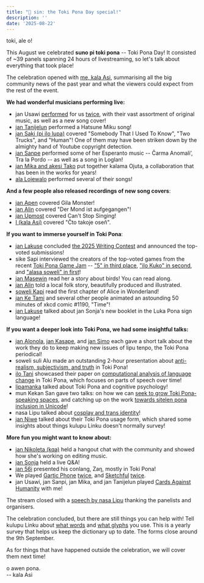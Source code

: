 ```yaml
---
title: "📰 sin: the Toki Pona Day special!"
description: ''
date: '2025-08-22'
---
```


toki, ale o!

This August we celebrated **suno pi toki pona** -- Toki Pona Day! It consisted of ~39 panels spanning 24 hours of livestreaming, so let's talk about everything that took place!

The celebration opened with [me, kala Asi](https://youtu.be/1J54Qq58Y20), summarising all the big community news of the past year and what the viewers could expect from the rest of the event.

**We had wonderful musicians performing live:**
* jan Usawi [performed](https://youtu.be/PPG3bciqLWc) for us [twice](https://youtu.be/hR0xxVPDmFw), with their vast assortment of original music, as well as a new song cover!
* [jan Tanijelun](https://youtu.be/0RY-fYZUEBk) performed a Hatsune Miku song!
* [jan Saki (pi ilo lupa)](https://youtu.be/99tuzZpYVw8) covered "Somebody That I Used To Know", "Two Trucks", and "Human"! One of them may have been striken down by the almighty hand of Youtube copyright detection.
* [jan Sanpe](https://youtu.be/NvWjOEB8Qlg) performed some of her Esperanto music -- Ĉarma Anomali’, Tra la Pordo -- as well as a song in Loglan!
* [jan Mika and akesi Tako](https://www.youtube.com/watch?v=TTfAzJW1F00) put together kalama Ojuta, a collaboration that has been in the works for years!
* [ala Lojewalo](https://youtu.be/GswZOfqetR0) performed several of their songs!

**And a few people also released recordings of new song covers**:
* [jan Apen](https://www.youtube.com/watch?v=wPQ52icnV8g) covered Gila Monster!
* [jan Alin](https://www.youtube.com/watch?v=NBEejYT7ix4) covered "Der Mond ist aufgegangen"!
* [jan Upmost](https://www.youtube.com/watch?v=ykVzQGH9_Gc) covered Can't Stop Singing!
* [I (kala Asi)](https://www.youtube.com/watch?v=G-YE_IHwAzo) covered "Čto takoje oseň".

**If you want to immerse yourself in Toki Pona**:
* [jan Lakuse](https://youtu.be/ggVFWGzdBOA) concluded [the 2025 Writing Contest](https://utala.pona.la/) and announced the top-voted submissions!
* sike Sapi interviewed the creators of the top-voted games from the recent [Toki Pona Game Jam](https://itch.io/jam/mu/) -- ["5" in third place](https://www.youtube.com/watch?v=06SOzxQUqnc), ["ilo Kuko" in second](https://www.youtube.com/watch?v=tpPrmmVZBkw), and ["alasa soweli" in first](https://www.youtube.com/watch?v=YFiJhN2EzR0)!
* [jan Masewin](https://youtu.be/M1j27oprsFk) read her a story about birds! You can read along.
* [jan Alin](https://www.youtube.com/watch?v=nGx1W8ThsqI) told a local folk story, beautifully produced and illustrated.
* [soweli Kapi](https://www.youtube.com/watch?v=0jIsDORtfmA) read the first chapter of Alice in Wonderland!
* [jan Ke Tami](https://www.youtube.com/watch?v=7p8fNMLBeak) and several other people animated an astounding 50 minutes of xkcd comic #1190, "Time"!
* [jan Lakuse](https://youtu.be/SnMJqQZp7x8) talked about jan Sonja's new booklet in the  Luka Pona sign language!

**If you want a deeper look into Toki Pona, we had some insightful talks:**
* [jan Alonola](https://youtu.be/yant0OSuuKE), [jan Kasape](https://www.youtube.com/watch?v=_6re8HLsmx0), and [jan Simo](https://youtu.be/aRp1F8PGFfg) each gave a short talk about the work they do to keep making new issues of lipu tenpo, the Toki Pona periodical!
* soweli suli Alu made an outstanding 2-hour presentation about [anti-realism, subjectivism, and truth](https://youtu.be/AZrPoinEPsQ) in Toki Pona!
* [ilo Tani](https://youtu.be/axrqgpZ9MEQ) showcased their paper on [computational analysis of language change](https://youtu.be/axrqgpZ9MEQ) in Toki Pona, which focuses on parts of speech over time!
* [lipamanka](https://www.youtube.com/watch?v=ZMxLfbaBYUo) talked about Toki Pona and cognitive psychology!
* mun Kekan San gave two talks: on how we can [seek to grow Toki Pona-speaking spaces](https://youtu.be/8Xr6_pmDFwE), and catching up on the work [towards sitelen pona inclusion in Unicode](https://youtu.be/2c-XvH9G_ws)!
* nasa Lipu talked about [cosplay and trans identity](https://youtu.be/rXSWl5iDiKE)!
* [jan Niwe](https://youtu.be/Xk6NDy-7Tis) talked about their Toki Pona usage form, which shared some insights about things kulupu Linku doesn't normally survey!

**More fun you might want to know about:**
* [jan Nikoleta (kqa)](https://youtu.be/5b1iUva88bE) held a hangout chat with the community and showed how she's working on editing music.
* [jan Sonja](https://youtu.be/hpFCefIibg4) held a live Q&A!
* [jan 56i](https://youtu.be/sBmbJvwZdLc) presented his conlang, Zaŋ, mostly in Toki Pona!
* We played [Gartic Phone](https://youtu.be/ekipx9s_QHo) [twice](https://youtu.be/2r6dEYYMwUs), and [Sketchful](https://youtu.be/UcDvBq5QkSs) [twice](https://youtu.be/CK2aky8w390).
* jan Usawi, jan Sanpi, jan Mika, and jan Tanijelun played [Cards Against Humanity](https://youtu.be/t1L5cOtdpEs) with me!

The stream closed with a [speech by nasa Lipu](https://youtu.be/9Q0t8VK-Lio) thanking the panelists and organisers.

The celebration concluded, but there are still things you can help with! Tell kulupu Linku about [what words](https://linku.la/wile) and [what glyphs](https://linku.la/wile-glyphs) you use. This is a yearly survey that helps us keep the dictionary up to date. The forms close around the 9th September.

As for things that have happened outside the celebration, we will cover them next time!

o awen pona.  
-- kala Asi
